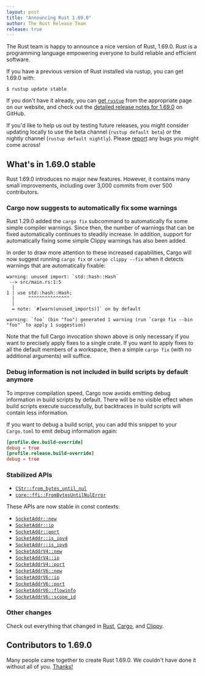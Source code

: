 ```yaml
---
layout: post
title: "Announcing Rust 1.69.0"
author: The Rust Release Team
release: true
---
```


The Rust team is happy to announce a nice version of Rust, 1.69.0. Rust is a programming language empowering everyone to build reliable and efficient software.

If you have a previous version of Rust installed via rustup, you can get 1.69.0 with:

```console
$ rustup update stable
```

If you don't have it already, you can [get `rustup`](https://www.rust-lang.org/install.html) from the appropriate page on our website, and check out the [detailed release notes for 1.69.0](https://github.com/rust-lang/rust/blob/master/RELEASES.md#version-1690-2023-04-20) on GitHub.

If you'd like to help us out by testing future releases, you might consider updating locally to use the beta channel (`rustup default beta`) or the nightly channel (`rustup default nightly`). Please [report](https://github.com/rust-lang/rust/issues/new/choose) any bugs you might come across!

## What's in 1.69.0 stable

Rust 1.69.0 introduces no major new features. However, it contains many small improvements, including over 3,000 commits from over 500 contributors.

### Cargo now suggests to automatically fix some warnings

Rust 1.29.0 added the `cargo fix` subcommand to automatically fix some simple compiler warnings. Since then, the number of warnings that can be fixed automatically continues to steadily increase. In addition, support for automatically fixing some simple Clippy warnings has also been added.

In order to draw more attention to these increased capabilities, Cargo will now suggest running `cargo fix` or `cargo clippy --fix` when it detects warnings that are automatically fixable:

```text
warning: unused import: `std::hash::Hash`
 --> src/main.rs:1:5
  |
1 | use std::hash::Hash;
  |     ^^^^^^^^^^^^^^^
  |
  = note: `#[warn(unused_imports)]` on by default

warning: `foo` (bin "foo") generated 1 warning (run `cargo fix --bin "foo"` to apply 1 suggestion)
```

Note that the full Cargo invocation shown above is only necessary if you want to precisely apply fixes to a single crate. If you want to apply fixes to all the default members of a workspace, then a simple `cargo fix` (with no additional arguments) will suffice.

### Debug information is not included in build scripts by default anymore

To improve compilation speed, Cargo now avoids emitting debug information in build scripts by default. There will be no visible effect when build scripts execute successfully, but backtraces in build scripts will contain less information.

If you want to debug a build script, you can add this snippet to your `Cargo.toml` to emit debug information again:

```toml
[profile.dev.build-override]
debug = true
[profile.release.build-override]
debug = true
```

### Stabilized APIs

- [`CStr::from_bytes_until_nul`](https://doc.rust-lang.org/stable/core/ffi/struct.CStr.html#method.from_bytes_until_nul)
- [`core::ffi::FromBytesUntilNulError`](https://doc.rust-lang.org/stable/core/ffi/struct.FromBytesUntilNulError.html)

These APIs are now stable in const contexts:

- [`SocketAddr::new`](https://doc.rust-lang.org/stable/std/net/enum.SocketAddr.html#method.new)
- [`SocketAddr::ip`](https://doc.rust-lang.org/stable/std/net/enum.SocketAddr.html#method.ip)
- [`SocketAddr::port`](https://doc.rust-lang.org/stable/std/net/enum.SocketAddr.html#method.port)
- [`SocketAddr::is_ipv4`](https://doc.rust-lang.org/stable/std/net/enum.SocketAddr.html#method.is_ipv4)
- [`SocketAddr::is_ipv6`](https://doc.rust-lang.org/stable/std/net/enum.SocketAddr.html#method.is_ipv6)
- [`SocketAddrV4::new`](https://doc.rust-lang.org/stable/std/net/struct.SocketAddrV4.html#method.new)
- [`SocketAddrV4::ip`](https://doc.rust-lang.org/stable/std/net/struct.SocketAddrV4.html#method.ip)
- [`SocketAddrV4::port`](https://doc.rust-lang.org/stable/std/net/struct.SocketAddrV4.html#method.port)
- [`SocketAddrV6::new`](https://doc.rust-lang.org/stable/std/net/struct.SocketAddrV6.html#method.new)
- [`SocketAddrV6::ip`](https://doc.rust-lang.org/stable/std/net/struct.SocketAddrV6.html#method.ip)
- [`SocketAddrV6::port`](https://doc.rust-lang.org/stable/std/net/struct.SocketAddrV6.html#method.port)
- [`SocketAddrV6::flowinfo`](https://doc.rust-lang.org/stable/std/net/struct.SocketAddrV6.html#method.flowinfo)
- [`SocketAddrV6::scope_id`](https://doc.rust-lang.org/stable/std/net/struct.SocketAddrV6.html#method.scope_id)

### Other changes

Check out everything that changed in [Rust](https://github.com/rust-lang/rust/blob/stable/RELEASES.md#version-1690-2023-04-20), [Cargo](https://doc.rust-lang.org/nightly/cargo/CHANGELOG.html#cargo-169-2023-04-20), and [Clippy](https://github.com/rust-lang/rust-clippy/blob/master/CHANGELOG.md#rust-169).

## Contributors to 1.69.0

Many people came together to create Rust 1.69.0. We couldn't have done it without all of you. [Thanks!](https://thanks.rust-lang.org/rust/1.69.0/)
